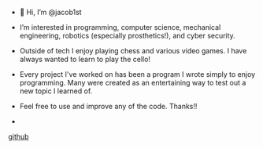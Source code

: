 - 👋 Hi, I’m @jacob1st
  
- I’m interested in programming, computer science, mechanical engineering, robotics (especially prosthetics!), and cyber security.
  
- Outside of tech I enjoy playing chess and various video games. I have always wanted to learn to play the cello!
  
- Every project I've worked on has been a program I wrote simply to enjoy programming. Many were created as an entertaining way to test out a new topic I learned of.
- Feel free to use and improve any of the code. Thanks!!
- 
[github](https://img.shields.io/badge/GitHub-000000?style=for-the-badge&logo=GitHub&logoColor=white)

<!---
jacob1st/jacob1st is a ✨ special ✨ repository because its `README.md` (this file) appears on your GitHub profile.
You can click the Preview link to take a look at your changes.
--->
